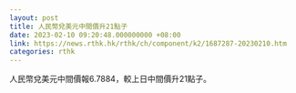 ```yaml
---
layout: post
title: 人民幣兌美元中間價升21點子
date: 2023-02-10 09:20:48.000000000 +08:00
link: https://news.rthk.hk/rthk/ch/component/k2/1687287-20230210.htm
categories: rthk
---
```


人民幣兌美元中間價報6.7884，較上日中間價升21點子。
